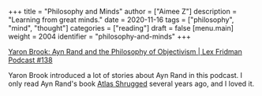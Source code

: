 +++
title = "Philosophy and Minds"
author = ["Aimee Z"]
description = "Learning from great minds."
date = 2020-11-16
tags = ["philosophy", "mind", "thought"]
categories = ["reading"]
draft = false
[menu.main]
  weight = 2004
  identifier = "philosophy-and-minds"
+++

[Yaron Brook: Ayn Rand and the Philosophy of Objectivism | Lex Fridman Podcast #138](https://www.youtube.com/watch?v=SOr1YYRljV8)

Yaron Brook introduced a lot of stories about Ayn Rand
in this podcast.
I only read Ayn Rand's book [Atlas Shrugged](https://en.wikipedia.org/wiki/Atlas%5FShrugged) several years ago,
and I loved it.